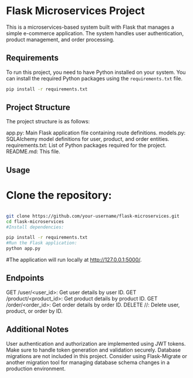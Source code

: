 # Flask Microservices Project

This is a microservices-based system built with Flask that manages a simple e-commerce application. The system handles user authentication, product management, and order processing.

## Requirements

To run this project, you need to have Python installed on your system. You can install the required Python packages using the `requirements.txt` file.

```bash
pip install -r requirements.txt

```

## Project Structure

The project structure is as follows:

app.py: Main Flask application file containing route definitions.
models.py: SQLAlchemy model definitions for user, product, and order entities.
requirements.txt: List of Python packages required for the project.
README.md: This file.

## Usage
# Clone the repository:

```bash

git clone https://github.com/your-username/flask-microservices.git
cd flask-microservices
#Install dependencies:

pip install -r requirements.txt
#Run the Flask application:
python app.py
```

#The application will run locally at http://127.0.0.1:5000/.

## Endpoints
GET /user/<user_id>: Get user details by user ID.
GET /product/<product_id>: Get product details by product ID.
GET /order/<order_id>: Get order details by order ID.
DELETE /<entity>/<id>: Delete user, product, or order by ID.

## Additional Notes

User authentication and authorization are implemented using JWT tokens. Make sure to handle token generation and validation securely.
Database migrations are not included in this project. Consider using Flask-Migrate or another migration tool for managing database schema changes in a production environment.